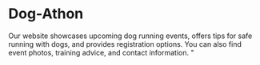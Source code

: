 # Dog-Athon
Our website showcases upcoming dog running events, offers tips for safe running with dogs, and provides registration options. You can also find event photos, training advice, and contact information. "
